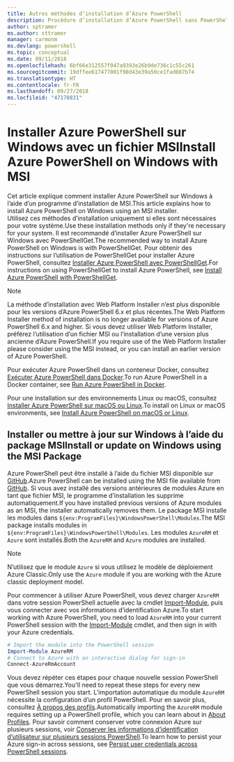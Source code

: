 ```yaml
---
title: Autres méthodes d’installation d’Azure PowerShell
description: Procédure d’installation d’Azure PowerShell sans PowerShellGet à l’aide d’un fichier MSI
author: sptramer
ms.author: sttramer
manager: carmonm
ms.devlang: powershell
ms.topic: conceptual
ms.date: 09/11/2018
ms.openlocfilehash: 6bf66e312557f047a9393e26b9de736c1c55c261
ms.sourcegitcommit: 19dffee617477001f98d43e39a50ce1fad087b74
ms.translationtype: HT
ms.contentlocale: fr-FR
ms.lasthandoff: 09/27/2018
ms.locfileid: "47178831"
---
```

# <a name="install-azure-powershell-on-windows-with-msi"></a><span data-ttu-id="f1ec3-103">Installer Azure PowerShell sur Windows avec un fichier MSI</span><span class="sxs-lookup"><span data-stu-id="f1ec3-103">Install Azure PowerShell on Windows with MSI</span></span>

<span data-ttu-id="f1ec3-104">Cet article explique comment installer Azure PowerShell sur Windows à l’aide d’un programme d’installation de MSI.</span><span class="sxs-lookup"><span data-stu-id="f1ec3-104">This article explains how to install Azure PowerShell on Windows using an MSI installer.</span></span>  
<span data-ttu-id="f1ec3-105">Utilisez ces méthodes d’installation uniquement si elles sont nécessaires pour votre système.</span><span class="sxs-lookup"><span data-stu-id="f1ec3-105">Use these installation methods only if they're necessary for your system.</span></span> <span data-ttu-id="f1ec3-106">Il est recommandé d’installer Azure PowerShell sur Windows avec PowerShellGet.</span><span class="sxs-lookup"><span data-stu-id="f1ec3-106">The recommended way to install Azure PowerShell on Windows is with PowerShellGet.</span></span> <span data-ttu-id="f1ec3-107">Pour obtenir des instructions sur l’utilisation de PowerShellGet pour installer Azure PowerShell, consultez [Installer Azure PowerShell avec PowerShellGet](install-azurerm-ps.md).</span><span class="sxs-lookup"><span data-stu-id="f1ec3-107">For instructions on using PowerShellGet to install Azure PowerShell, see [Install Azure PowerShell with PowerShellGet](install-azurerm-ps.md).</span></span>

> [!NOTE]
> <span data-ttu-id="f1ec3-108">La méthode d’installation avec Web Platform Installer n’est plus disponible pour les versions d’Azure PowerShell 6.x et plus récentes.</span><span class="sxs-lookup"><span data-stu-id="f1ec3-108">The Web Platform Installer method of installation is no longer available for versions of Azure PowerShell 6.x and higher.</span></span> <span data-ttu-id="f1ec3-109">Si vous devez utiliser Web Platform Installer, préférez l’utilisation d’un fichier MSI ou l’installation d’une version plus ancienne d’Azure PowerShell.</span><span class="sxs-lookup"><span data-stu-id="f1ec3-109">If you require use of the Web Platform Installer please consider using the MSI instead, or you can install an earlier version of Azure PowerShell.</span></span>

<span data-ttu-id="f1ec3-110">Pour exécuter Azure PowerShell dans un conteneur Docker, consultez [Exécuter Azure PowerShell dans Docker](azurerm-ps-in-docker.md).</span><span class="sxs-lookup"><span data-stu-id="f1ec3-110">To run Azure PowerShell in a Docker container, see [Run Azure PowerShell in Docker](azurerm-ps-in-docker.md).</span></span>

<span data-ttu-id="f1ec3-111">Pour une installation sur des environnements Linux ou macOS, consultez [Installer Azure PowerShell sur macOS ou Linux](install-azurermps-maclinux.md).</span><span class="sxs-lookup"><span data-stu-id="f1ec3-111">To install on Linux or macOS environments, see [Install Azure PowerShell on macOS or Linux](install-azurermps-maclinux.md).</span></span>

## <a name="install-or-update-on-windows-using-the-msi-package"></a><span data-ttu-id="f1ec3-112">Installer ou mettre à jour sur Windows à l’aide du package MSI</span><span class="sxs-lookup"><span data-stu-id="f1ec3-112">Install or update on Windows using the MSI Package</span></span>

<span data-ttu-id="f1ec3-113">Azure PowerShell peut être installé à l’aide du fichier MSI disponible sur [GitHub](https://github.com/Azure/azure-powershell/releases/latest).</span><span class="sxs-lookup"><span data-stu-id="f1ec3-113">Azure PowerShell can be installed using the MSI file available from [GitHub](https://github.com/Azure/azure-powershell/releases/latest).</span></span> <span data-ttu-id="f1ec3-114">Si vous avez installé des versions antérieures de modules Azure en tant que fichier MSI, le programme d’installation les supprime automatiquement.</span><span class="sxs-lookup"><span data-stu-id="f1ec3-114">If you have installed previous versions of Azure modules as an MSI, the installer automatically removes them.</span></span> <span data-ttu-id="f1ec3-115">Le package MSI installe les modules dans `${env:ProgramFiles}\WindowsPowerShell\Modules`.</span><span class="sxs-lookup"><span data-stu-id="f1ec3-115">The MSI package installs modules in `${env:ProgramFiles}\WindowsPowerShell\Modules`.</span></span> <span data-ttu-id="f1ec3-116">Les modules `AzureRM` et `Azure` sont installés.</span><span class="sxs-lookup"><span data-stu-id="f1ec3-116">Both the `AzureRM` and `Azure` modules are installed.</span></span>

> [!NOTE]
> <span data-ttu-id="f1ec3-117">N’utilisez que le module `Azure` si vous utilisez le modèle de déploiement Azure Classic.</span><span class="sxs-lookup"><span data-stu-id="f1ec3-117">Only use the `Azure` module if you are working with the Azure classic deployment model.</span></span>

<span data-ttu-id="f1ec3-118">Pour commencer à utiliser Azure PowerShell, vous devez charger `AzureRM` dans votre session PowerShell actuelle avec la cmdlet [Import-Module](/powershell/module/Microsoft.PowerShell.Core/Import-Module), puis vous connecter avec vos informations d’identification Azure.</span><span class="sxs-lookup"><span data-stu-id="f1ec3-118">To start working with Azure PowerShell, you need to load `AzureRM` into your current PowerShell session with the [Import-Module](/powershell/module/Microsoft.PowerShell.Core/Import-Module) cmdlet, and then sign in with your Azure credentials.</span></span>

```powershell
# Import the module into the PowerShell session
Import-Module AzureRM
# Connect to Azure with an interactive dialog for sign-in
Connect-AzureRmAccount
```

<span data-ttu-id="f1ec3-119">Vous devez répéter ces étapes pour chaque nouvelle session PowerShell que vous démarrez.</span><span class="sxs-lookup"><span data-stu-id="f1ec3-119">You'll need to repeat these steps for every new PowerShell session you start.</span></span> <span data-ttu-id="f1ec3-120">L’importation automatique du module `AzureRM` nécessite la configuration d’un profil PowerShell. Pour en savoir plus, consultez [À propos des profils](/powershell/module/microsoft.powershell.core/about/about_profiles).</span><span class="sxs-lookup"><span data-stu-id="f1ec3-120">Automatically importing the `AzureRM` module requires setting up a PowerShell profile, which you can learn about in [About Profiles](/powershell/module/microsoft.powershell.core/about/about_profiles).</span></span>
<span data-ttu-id="f1ec3-121">Pour savoir comment conserver votre connexion Azure sur plusieurs sessions, voir [Conserver les informations d’identification d’utilisateur sur plusieurs sessions PowerShell](context-persistence.md).</span><span class="sxs-lookup"><span data-stu-id="f1ec3-121">To learn how to persist your Azure sign-in across sessions, see [Persist user credentials across PowerShell sessions](context-persistence.md).</span></span>